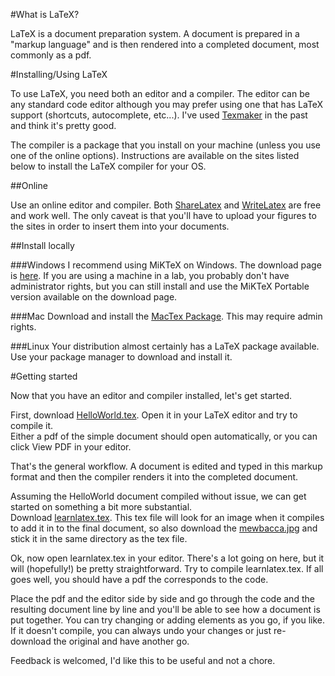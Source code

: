 #What is LaTeX?

LaTeX is a document preparation system.  A document is prepared in a "markup language" and is then rendered into a completed document, most commonly as a pdf.  

#Installing/Using LaTeX

To use LaTeX, you need both an editor and a compiler.  The editor can be any standard code editor although you may prefer using one that has LaTeX support (shortcuts, autocomplete, etc...).  I've used [Texmaker](http://www.xm1math.net/texmaker/download.html) in the past and think it's pretty good.  

The compiler is a package that you install on your machine (unless you use one of the online options).  Instructions are available on the sites listed below to install the LaTeX compiler for your OS.

##Online

Use an online editor and compiler.  Both [ShareLatex](http://sharelatex.com) and [WriteLatex](http://writelatex.com) are free and work well.  The only caveat is that you'll have to upload your figures to the sites in order to insert them into your documents.  

##Install locally

###Windows
I recommend using MiKTeX on Windows.  The download page is [here](http://www.miktex.org/2.9/setup).  If you are using a machine in a lab, you probably don't have administrator rights, but you can still install and use the MiKTeX Portable version available on the download page.  

###Mac
Download and install the [MacTex Package](http://mirror.ctan.org/systems/mac/mactex/MacTeX.mpkg.zip).  This may require admin rights. 

###Linux
Your distribution almost certainly has a LaTeX package available.  Use your package manager to download and install it.  

#Getting started

Now that you have an editor and compiler installed, let's get started.  

First, download [HelloWorld.tex](https://github.com/gforsyth/learnlatex/blob/master/HelloWorld.tex).
Open it in your LaTeX editor and try to compile it.  
Either a pdf of the simple document should open automatically, or you can click View PDF in your editor.  

That's the general workflow.  A document is edited and typed in this markup format and then the compiler renders it into the completed document. 

Assuming the HelloWorld document compiled without issue, we can get started on something a bit more substantial.  
Download [learnlatex.tex](https://github.com/gforsyth/learnlatex/blob/master/learnlatex.tex).  This tex file will look for an image when it compiles to add it in to the final document, so also download the [mewbacca.jpg](https://github.com/gforsyth/learnlatex/blob/master/mewbacca.jpg) and stick it in the same directory as the tex file.  

Ok, now open learnlatex.tex in your editor.  There's a lot going on here, but it will (hopefully!) be pretty straightforward.  Try to compile learnlatex.tex.  If all goes well, you should have a pdf the corresponds to the code.  

Place the pdf and the editor side by side and go through the code and the resulting document line by line and you'll be able to see how a document is put together.  You can try changing or adding elements as you go, if you like.  If it doesn't compile, you can always undo your changes or just re-download the original and have another go.  

Feedback is welcomed, I'd like this to be useful and not a chore.  

